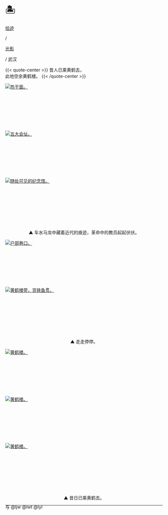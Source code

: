 # 🏝️


<div class="nav-tab">
  <a href="../../../cages"><p class="not">拾迹</p></a><p class="not">/</p>
  <a href="../"><p class="not">光影</p></a>
  <p class="now">/&nbsp;武汉</p>
</div>

{{< quote-center >}}
昔人已乘黄鹤去，<br>
此地空余黄鹤楼。
{{< /quote-center >}}


<div class="group-picture">
  <div class="group3-picture-cover">
    <a class="lightgallery" href="https://z1.ax1x.com/2023/11/09/pi3cz5V.jpg" title="热干面。" data-thumbnail="https://z1.ax1x.com/2023/11/09/pi3cz5V.jpg">
    <img loading="lazy" src="https://z1.ax1x.com/2023/11/09/pi3cz5V.jpg" sizes="auto" alt="热干面。"></a>
  </div>
  <div class="group3-picture-cover">
    <a class="lightgallery" href="https://z1.ax1x.com/2023/11/09/pi3cxU0.jpg" title="五大会址。" data-thumbnail="https://z1.ax1x.com/2023/11/09/pi3cxU0.jpg">
    <img loading="lazy" src="https://z1.ax1x.com/2023/11/09/pi3cxU0.jpg" sizes="auto" alt="五大会址。"></a>
  </div>
  <div class="group3-picture-cover">
    <a class="lightgallery" href="https://z1.ax1x.com/2023/11/09/pi3gpCT.jpg" title="随处可见的纪念馆。" data-thumbnail="https://z1.ax1x.com/2023/11/09/pi3gpCT.jpg">
    <img loading="lazy" src="https://z1.ax1x.com/2023/11/09/pi3gpCT.jpg" sizes="auto" alt="随处可见的纪念馆。"></a>
  </div>
</div>

<p class="img-desc" style="text-align: center">▲ 车水马龙中藏着近代的痕迹，革命中的教员起起伏伏。</p>

<div class="group-picture">
  <div class="group-picture-cover">
    <a class="lightgallery" href="https://z1.ax1x.com/2023/11/09/pi3cvEq.jpg" title="户部巷口。" data-thumbnail="https://z1.ax1x.com/2023/11/09/pi3cvEq.jpg">
    <img loading="lazy" src="https://z1.ax1x.com/2023/11/09/pi3cvEq.jpg" sizes="auto" alt="户部巷口。"></a>
  </div>
  <div class="group-picture-cover">
    <a class="lightgallery" href="https://z1.ax1x.com/2023/11/09/pi3gFKJ.jpg" title="黄鹤楼旁，货铁鱼贯。" data-thumbnail="https://z1.ax1x.com/2023/11/09/pi3gFKJ.jpg">
    <img loading="lazy" src="https://z1.ax1x.com/2023/11/09/pi3gFKJ.jpg" sizes="auto" alt="黄鹤楼旁，货铁鱼贯。"></a>
  </div>
</div>

<p class="img-desc" style="text-align: center">▲ 走走停停。</p>

<div class="group-picture">
  <div class="group3-picture-cover">
    <a class="lightgallery" href="https://z1.ax1x.com/2023/11/09/pi3gPv4.jpg" title="黄鹤楼。" data-thumbnail="https://z1.ax1x.com/2023/11/09/pi3gPv4.jpg">
    <img loading="lazy" src="https://z1.ax1x.com/2023/11/09/pi3gPv4.jpg" sizes="auto" alt="黄鹤楼。"></a>
  </div>
  <div class="group3-picture-cover">
    <a class="lightgallery" href="https://z1.ax1x.com/2023/11/09/pi3g98U.jpg" title="黄鹤楼。" data-thumbnail="https://z1.ax1x.com/2023/11/09/pi3g98U.jpg">
    <img loading="lazy" src="https://z1.ax1x.com/2023/11/09/pi3g98U.jpg" sizes="auto" alt="黄鹤楼。"></a>
  </div>
  <div class="group3-picture-cover">
    <a class="lightgallery" href="https://z1.ax1x.com/2023/11/09/pi3gC2F.jpg" title="黄鹤楼。" data-thumbnail="https://z1.ax1x.com/2023/11/09/pi3gC2F.jpg">
    <img loading="lazy" src="https://z1.ax1x.com/2023/11/09/pi3gC2F.jpg" sizes="auto" alt="黄鹤楼。"></a>
  </div>
</div>

<p class="img-desc" style="text-align: center">▲ 昔日已乘黄鹤去。</p>

---

<p class="img-desc" style="text-align: left; margin-top: -20px;">与 @ljw @lwt @lyl</p>


